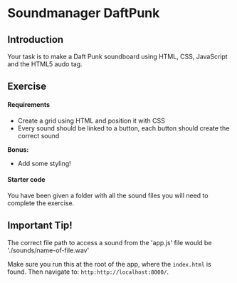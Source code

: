 Soundmanager DaftPunk
=====

## Introduction

Your task is to make a Daft Punk soundboard using HTML, CSS, JavaScript and the HTML5 audo tag.

## Exercise

#### Requirements

- Create a grid using HTML and position it with CSS
- Every sound should be linked to a button, each button should create the correct sound

**Bonus:**

- Add some styling!

#### Starter code

You have been given a folder with all the sound files you will need to complete the exercise.

## Important Tip!

The correct file path to access a sound from the 'app.js' file would be './sounds/name-of-file.wav'

Make sure you run this at the root of the app, where the `index.html` is found. Then navigate to: `http:http://localhost:8000/`.
